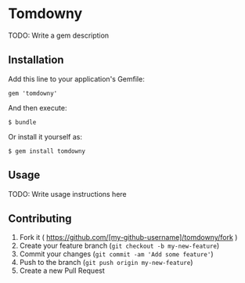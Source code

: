 # Tomdowny

TODO: Write a gem description

## Installation

Add this line to your application's Gemfile:

    gem 'tomdowny'

And then execute:

    $ bundle

Or install it yourself as:

    $ gem install tomdowny

## Usage

TODO: Write usage instructions here

## Contributing

1. Fork it ( https://github.com/[my-github-username]/tomdowny/fork )
2. Create your feature branch (`git checkout -b my-new-feature`)
3. Commit your changes (`git commit -am 'Add some feature'`)
4. Push to the branch (`git push origin my-new-feature`)
5. Create a new Pull Request
